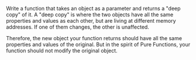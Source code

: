 Write a function that takes an object as a parameter and returns a "deep copy" of it. A "deep copy" is where the two objects have all the same properties and values as each other, but are living at different memory addresses. If one of them changes, the other is unaffected.

Therefore, the new object your function returns should have all the same properties and values of the original. But in the spirit of Pure Functions, your function should not modify the original object.